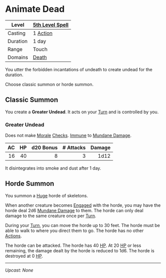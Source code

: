 # Animate Dead

| Level    | [5th Level Spell](5th%20Level%20Spells.md)                           |
| -------- | --------------------------------------------------------------------- |
| Casting  | 1 [Action](../../../../Game%20Procedures/Core%20Procedures/Action.md) |
| Duration | 1 day                                                                 |
| Range    | Touch                                                                 |
| Domains  | [Death](../../Spell%20Domains/Death.md)                               |

You utter the forbidden incantations of undeath to create undead for the duration.

Choose classic summon or horde summon.

## Classic Summon

You create a **Greater Undead**. It acts on your [Turn](../../../../Game%20Procedures/Core%20Procedures/Turn.md) and is controlled by you.

### Greater Undead

Does not make [Morale](../../../../Game%20Procedures/Social%20Procedures/Morale.md) [Checks](../../../../Game%20Procedures/Core%20Procedures/Check.md). [Immune](../../../../Game%20Procedures/Conditions/Immune.md) to [Mundane Damage](../../../../Game%20Procedures/Combat/Damage%20Types/Mundane%20Damage.md).

|  AC |  HP | d20 Bonus | # Attacks | Damage |
| --: | --: | --------: | --------: | -----: |
|  16 |  40 |         8 |         3 |   1d12 |

It disintegrates into smoke and dust after 1 day.

## Horde Summon

You summon a [Huge](../../../../Game%20Procedures/Core%20Procedures/Geometry.md#Sizes) horde of skeletons.

When another creature becomes [Engaged](../../../../Game%20Procedures/Conditions/Engaged.md) with the horde, you may have the horde deal 2d6 [Mundane Damage](../../../../Game%20Procedures/Combat/Damage%20Types/Mundane%20Damage.md) to them. The horde can only deal damage to the same creature once per [Turn](../../../../Game%20Procedures/Core%20Procedures/Turn.md).

During your [Turn](../../../../Game%20Procedures/Core%20Procedures/Turn.md), you can move the horde up to 30 feet. The horde must be able to walk to where you direct them to go. The horde has no other [Actions](../../../../Game%20Procedures/Core%20Procedures/Action.md).

The horde can be attacked. The horde has 40 [HP](../../../../Player%20Characters/Derived%20Statistics/Hit%20Points.md). At 20 [HP](../../../../Player%20Characters/Derived%20Statistics/Hit%20Points.md) or less remaining, the damage dealt by the horde is reduced to 1d6. The horde is destroyed at 0 [HP](../../../../Player%20Characters/Derived%20Statistics/Hit%20Points.md).

---
*Upcast: None*
